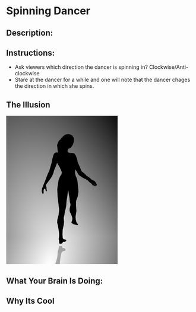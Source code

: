 # Spinning Dancer

## Description:

## Instructions: 

* Ask viewers which direction the dancer is spinning in? Clockwise/Anti-clockwise 
* Stare at the dancer for a while and one will note that the dancer chages the direction in which she spins. 




## The Illusion


![alt text](SpinningDancer.gif "'Cube'")







## What Your Brain Is Doing: 

## Why Its Cool